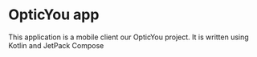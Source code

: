 OpticYou app
=================================
This application is a mobile client our OpticYou project.
It is written using Kotlin and JetPack Compose
